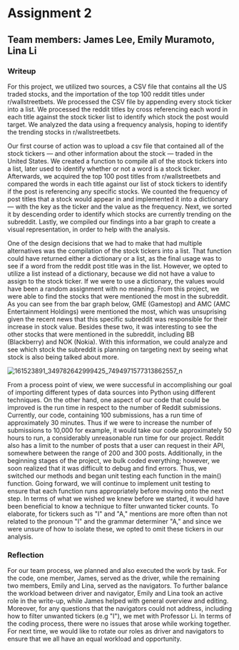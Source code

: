 # Assignment 2 

## Team members: James Lee, Emily Muramoto, Lina Li 

### Writeup
For this project, we utilized two sources, a CSV file that contains all the US traded stocks, and the importation of the top 100 reddit titles under r/wallstreetbets. We processed the CSV file by appending every stock ticker into a list. We processed the reddit titles by cross referencing each word in each title against the stock ticker list to identify which stock the post would target. We analyzed the data using a frequency analysis, hoping to identify the trending stocks in r/wallstreetbets. 


Our first course of action was to upload a csv file that contained all of the stock tickers —  and other information about the stock — traded in the United States. We created a function to compile all of the stock tickers into a list, later used to identify whether or not a word is a stock ticker. Afterwards, we acquired the top 100 post titles from r/wallstreetbets and compared the words in each title against our list of stock tickers to identify if the post is referencing any specific stocks. We counted the frequency of post titles that a stock would appear in and implemented it into a dictionary — with the key as the ticker and the value as the frequency. Next, we sorted it by descending order to identify which stocks are currently trending on the subreddit. Lastly, we compiled our findings into a bar graph to create a visual representation, in order to help with the analysis. 


One of the design decisions that we had to make that had multiple alternatives was the compilation of the stock tickers into a list. That function could have returned either a dictionary or a list, as the final usage was to see if a word from the reddit post title was in the list. However, we opted to utilize a list instead of a dictionary, because we did not have a value to assign to the stock ticker. If we were to use a dictionary, the values would have been a random assignment with no meaning. 
From this project, we were able to find the stocks that were mentioned the most in the subreddit. As you can see from the bar graph below, GME (Gamestop) and AMC (AMC Entertainment Holdings) were mentioned the most, which was unsuprising given the recent news that this specific subreddit was responsible for their increase in stock value. Besides these two, it was interesting to see the other stocks that were mentioned in the subreddit, including BB (Blackberry) and NOK (Nokia). With this information, we could analyze and see which stock the subreddit is planning on targeting next by seeing what stock is also being talked about more. 


![161523891_349782642999425_7494971577313862557_n](https://user-images.githubusercontent.com/77700744/111401041-e6332b80-869e-11eb-9a5d-63de52bd9b9b.png)


From a process point of view, we were successful in accomplishing our goal of importing different types of data sources into Python using different techniques. On the other hand, one aspect of our code that could be improved is the run time in respect to the number of Reddit submissions. Currently, our code, containing 100 submissions, has a run time of approximately 30 minutes. Thus if we were to increase the number of submissions to 10,000 for example, it would take our code approximately 50 hours to run, a considerably unreasonable run time for our project. Reddit also has a limit to the number of posts that a user can request in their API, somewhere between the range of 200 and 300 posts. Additionally, in the beginning stages of the project, we bulk coded everything; however, we soon realized that it was difficult to debug and find errors. Thus, we switched our methods and began unit testing each function in the main() function. Going forward, we will continue to implement unit testing to ensure that each function runs appropriately before moving onto the next step. In terms of what we wished we knew before we started, it would have been beneficial to know a technique to filter unwanted ticker counts. To elaborate, for tickers such as "I" and "A," mentions are more often than not related to the pronoun "I" and the grammar determiner "A," and since we were unsure of how to isolate these, we opted to omit these tickers in our analysis.

### Reflection
For our team process, we planned and also executed the work by task. For the code, one member, James, served as the driver, while the remaining two members, Emily and Lina, served as the navigators. To further balance the workload between driver and navigator, Emily and Lina took an active role in the write-up, while James helped with general overview and editing. Moreover, for any questions that the navigators could not address, including how to filter unwanted tickers (e.g "I"), we met with Professor Li. In terms of the coding process, there were no issues that arose while working together. For next time, we would like to rotate our roles as driver and navigators to ensure that we all have an equal workload and opportunity. 
